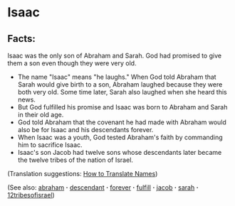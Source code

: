 # Isaac #

## Facts: ##

Isaac was the only son of Abraham and Sarah. God had promised to give them a son even though they were very old.

 * The name "Isaac" means "he laughs." When God told Abraham that Sarah would give birth to a son, Abraham laughed because they were both very old. Some time later, Sarah also laughed when she heard this news.
 * But God fulfilled his promise and Isaac was born to Abraham and Sarah in their old age.
 * God told Abraham that the covenant he had made with Abraham would also be for Isaac and his descendants forever.
 * When Isaac was a youth, God tested Abraham's faith by commanding him to sacrifice Isaac.
 * Isaac's son Jacob had twelve sons whose descendants later became the twelve tribes of the nation of Israel.

(Translation suggestions: [How to Translate Names](https://git.door43.org/Door43/en-ta-translate-vol1/src/master/content/translate_names.md))

(See also: [abraham](../other/abraham.md) **·** [descendant](../other/descendant.md) **·** [forever](../kt/forever.md) **·** [fulfill](../kt/fulfill.md) **·** [jacob](../other/jacob.md) **·** [sarah](../other/sarah.md) **·** [12tribesofisrael](../other/12tribesofisrael.md))

